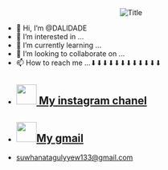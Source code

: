 <div align="center">
  <img src="https://readme-typing-svg.herokuapp.com?font=TimesNewRoman&color=%2831C2FF&size=40&center=true&vCenter=true&height=60&width=600&lines=Hi👋+I'm+DALIDADE;I'I'm+Backend+and+API+developer!" alt="Title"></img>
  </div>
  
  
  


- 👋 Hi, I’m @DALIDADE
- 👀 I’m interested in ...
- 🌱 I’m currently learning ...
- 💞️ I’m looking to collaborate on ...
- 📫 How to reach me ...⬇⬇⬇⬇⬇⬇⬇⬇⬇⬇⬇⬇
- <h2><a href="https://www.instagram.com/atagulyyew_03"><img src="https://upload.wikimedia.org/wikipedia/commons/e/e7/Instagram_logo_2016.svg" width="40" height="40">     My instagram chanel</a></h2>
- <h2><a href="https://www.gmail.com/"><img src="https://upload.wikimedia.org/wikipedia/commons/2/24/Gmail_Faenza.svg" width="40" height="40">My gmail
- </a>suwhanatagulyyew133@gmail.com</h2>

<!---
DALIDADE/DALIDADE is a ✨ special ✨ repository because its `README.md` (this file) appears on your GitHub profile.
You can click the Preview link to take a look at your changes.
--->
